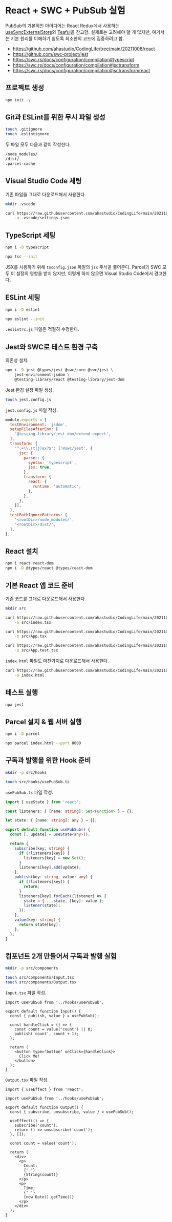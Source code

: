 # React + SWC + PubSub 실험

PubSub의 기본적인 아이디어는
React Redux에서 사용하는
[useSyncExternalStore](https://bit.ly/3GdeyV3)와
[Teaful](https://bit.ly/3KD3kwx)을 참고함.
실제로는 고려해야 할 게 많지만,
여기서는 기본 원리를 이해하기 쉽도록 최소한의 코드에 집중하려고 함.

- <https://github.com/ahastudio/CodingLife/tree/main/20211008/react>
- <https://github.com/swc-project/jest>
- <https://swc.rs/docs/configuration/compilation#typescript>
- <https://swc.rs/docs/configuration/compilation#jsctransform>
- <https://swc.rs/docs/configuration/compilation#jsctransformreact>

## 프로젝트 생성

```bash
npm init -y
```

## Git과 ESLint를 위한 무시 파일 생성

```bash
touch .gitignore
touch .eslintignore
```

두 파일 모두 다음과 같이 작성한다.

```txt
/node_modules/
/dist/
.parcel-cache
```

## Visual Studio Code 세팅

기존 파일을 그대로 다운로드해서 사용한다.

```bash
mkdir .vscode

curl https://raw.githubusercontent.com/ahastudio/CodingLife/main/20211008/react/.vscode/settings.json \
    -o .vscode/settings.json
```

## TypeScript 세팅

```bash
npm i -D typescript

npx tsc --init
```

JSX를 사용하기 위해 `tsconfig.json` 파일의 `jsx` 주석을 풀어준다.
Parcel과 SWC 모두 이 설정의 영향을 받지 않지만,
이렇게 하지 않으면 Visual Studio Code에서 경고한다.

## ESLint 세팅

```bash
npm i -D eslint

npx eslint --init
```

`.eslintrc.js` 파일은 적절히 수정한다.

## Jest와 SWC로 테스트 환경 구축

의존성 설치.

```bash
npm i -D jest @types/jest @swc/core @swc/jest \
    jest-environment-jsdom \
    @testing-library/react @testing-library/jest-dom
```

Jest 환경 설정 파일 생성.

```bash
touch jest.config.js
```

`jest.config.js` 파일 작성.

```js
module.exports = {
  testEnvironment: 'jsdom',
  setupFilesAfterEnv: [
    '@testing-library/jest-dom/extend-expect',
  ],
  transform: {
    '^.+\\.(t|j)sx?$': ['@swc/jest', {
      jsc: {
        parser: {
          syntax: 'typescript',
          jsx: true,
        },
        transform: {
          react: {
            runtime: 'automatic',
          },
        },
      },
    }],
  },
  testPathIgnorePatterns: [
    '<rootDir>/node_modules/',
    '<rootDir>/dist/',
  ],
};
```

## React 설치

```bash
npm i react react-dom
npm i -D @types/react @types/react-dom
```

## 기본 React 앱 코드 준비

기존 코드를 그대로 다운로드해서 사용한다.

```bash
mkdir src

curl https://raw.githubusercontent.com/ahastudio/CodingLife/main/20211008/react/src/index.tsx \
    -o src/index.tsx

curl https://raw.githubusercontent.com/ahastudio/CodingLife/main/20211008/react/src/App.tsx \
    -o src/App.tsx

curl https://raw.githubusercontent.com/ahastudio/CodingLife/main/20211008/react/src/App.test.tsx \
    -o src/App.test.tsx
```

`index.html` 파일도 마찬가지로 다운로드해서 사용한다.

```bash
curl https://raw.githubusercontent.com/ahastudio/CodingLife/main/20211008/react/index.html \
    -o index.html
```

## 테스트 실행

```bash
npx jest
```

## Parcel 설치 & 웹 서버 실행

```bash
npm i -D parcel

npx parcel index.html --port 8000
```

## 구독과 발행을 위한 Hook 준비

```bash
mkdir -p src/hooks

touch src/hooks/usePubSub.ts
```

`usePubSub.ts` 파일 작성.

```ts
import { useState } from 'react';

const listeners: { [name: string]: Set<Function> } = {};

let state: { [name: string]: any } = {};

export default function usePubSub() {
  const [, update] = useState<any>();

  return {
    subscribe(key: string) {
      if (!listeners[key]) {
        listeners[key] = new Set();
      }
      listeners[key].add(update);
    },
    publish(key: string, value: any) {
      if (!listeners[key]) {
        return;
      }
      listeners[key].forEach((listener) => {
        state = { ...state, [key]: value };
        listener(state);
      });
    },
    value(key: string) {
      return state[key];
    },
  };
}
```

## 컴포넌트 2개 만들어서 구독과 발행 실험

```bash
mkdir -p src/components

touch src/components/Input.tsx
touch src/components/Output.tsx
```

`Input.tsx` 파일 작성.

```tsx
import usePubSub from '../hooks/usePubSub';

export default function Input() {
  const { publish, value } = usePubSub();

  const handleClick = () => {
    const count = value('count') || 0;
    publish('count', count + 1);
  };

  return (
    <button type="button" onClick={handleClick}>
      Click Me!
    </button>
  );
}
```

`Output.tsx` 파일 작성.

```tsx
import { useEffect } from 'react';

import usePubSub from '../hooks/usePubSub';

export default function Output() {
  const { subscribe, unsubscribe, value } = usePubSub();

  useEffect(() => {
    subscribe('count');
    return () => unsubscribe('count');
  }, []);

  const count = value('count');

  return (
    <div>
      <p>
        Count:
        {' '}
        {String(count)}
      </p>
      <p>
        Time:
        {' '}
        {new Date().getTime()}
      </p>
    </div>
  );
}
```
